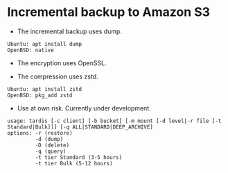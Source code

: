 # Incremental backup to Amazon S3

* The incremental backup uses dump.
```
Ubuntu: apt install dump
OpenBSD: native
```

* The encryption uses OpenSSL.

* The compression uses zstd.
```
Ubuntu: apt install zstd
OpenBSD: pkg_add zstd
```

* Use at own risk. Currently under development.

```
usage: tardis [-c client] [-b bucket] [-m mount [-d level|-r file [-t Standard|Bulk]]] [-q ALL|STANDARD|DEEP_ARCHIVE]
options: -r (restore)
         -d (dump)
         -D (delete)
         -q (query)
         -t tier Standard (3-5 hours)
         -t tier Bulk (5-12 hours)
```
